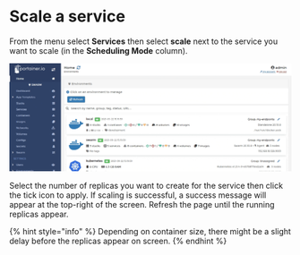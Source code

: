 # Scale a service

From the menu select **Services** then select **scale** next to the service you want to scale (in the **Scheduling Mode** column).

![](../../../.gitbook/assets/2.9-services-scale-1.gif)

Select the number of replicas you want to create for the service then click the tick icon to apply. If scaling is successful, a success message will appear at the top-right of the screen. Refresh the page until the running replicas appear.

{% hint style="info" %}
Depending on container size, there might be a slight delay before the replicas appear on screen.
{% endhint %}

